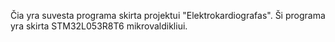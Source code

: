 Čia yra suvesta programa skirta projektui "Elektrokardiografas". Ši programa yra skirta STM32L053R8T6 mikrovaldikliui.
